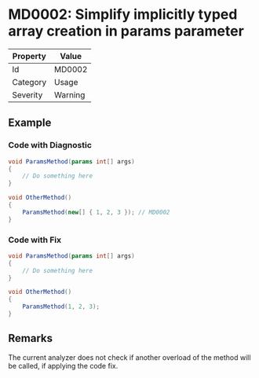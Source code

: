 # MD0002: Simplify implicitly typed array creation in params parameter

| Property | Value   |
| -------- | ------- |
| Id       | MD0002  |
| Category | Usage   |
| Severity | Warning |

## Example

### Code with Diagnostic

```csharp
void ParamsMethod(params int[] args)
{
    // Do something here
}

void OtherMethod()
{
    ParamsMethod(new[] { 1, 2, 3 }); // MD0002
}
```

### Code with Fix

```csharp
void ParamsMethod(params int[] args)
{
    // Do something here
}

void OtherMethod()
{
    ParamsMethod(1, 2, 3);
}
```

## Remarks
The current analyzer does not check if another overload of the method will be called, if applying the code fix.